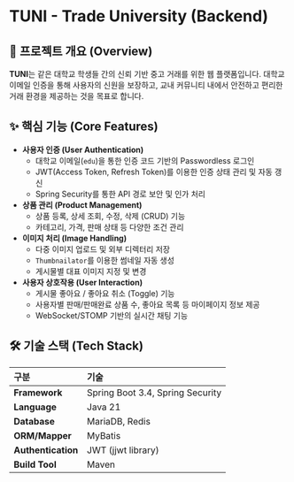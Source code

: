 # TUNI - Trade University (Backend)

## 📖 프로젝트 개요 (Overview)

**TUNI**는 같은 대학교 학생들 간의 신뢰 기반 중고 거래를 위한 웹 플랫폼입니다. 대학교 이메일 인증을 통해 사용자의 신원을 보장하고, 교내 커뮤니티 내에서 안전하고 편리한 거래 환경을 제공하는 것을 목표로 합니다.

## ✨ 핵심 기능 (Core Features)

- **사용자 인증 (User Authentication)**
  - 대학교 이메일(`edu`)을 통한 인증 코드 기반의 Passwordless 로그인
  - JWT(Access Token, Refresh Token)를 이용한 인증 상태 관리 및 자동 갱신
  - Spring Security를 통한 API 경로 보안 및 인가 처리
- **상품 관리 (Product Management)**
  - 상품 등록, 상세 조회, 수정, 삭제 (CRUD) 기능
  - 카테고리, 가격, 판매 상태 등 다양한 조건 관리
- **이미지 처리 (Image Handling)**
  - 다중 이미지 업로드 및 외부 디렉터리 저장
  - `Thumbnailator`를 이용한 썸네일 자동 생성
  - 게시물별 대표 이미지 지정 및 변경
- **사용자 상호작용 (User Interaction)**
  - 게시물 좋아요 / 좋아요 취소 (Toggle) 기능
  - 사용자별 판매/판매완료 상품 수, 좋아요 목록 등 마이페이지 정보 제공
  - WebSocket/STOMP 기반의 실시간 채팅 기능

## 🛠️ 기술 스택 (Tech Stack)

| 구분 | 기술 |
| :--- | :--- |
| **Framework** | Spring Boot 3.4, Spring Security |
| **Language** | Java 21 |
| **Database** | MariaDB, Redis |
| **ORM/Mapper** | MyBatis |
| **Authentication**| JWT (jjwt library) |
| **Build Tool** | Maven |
